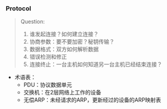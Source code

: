 ### Protocol

> Question:
>
> 1. 谁发起连接？如何建立连接？
> 2. 协商参数：要不要加密？秘钥传输？
> 3. 数据格式：双方如何解析数据
> 4. 错误检测和修正
> 5. 连接终止：一台主机如何知道另一台主机已经结束连接？



* 术语表：
  * PDU：协议数据单元
  * 交换机：在2层网络上工作的设备
  * 无偿ARP：未经请求的ARP，更新经过的设备的ARP映射表

